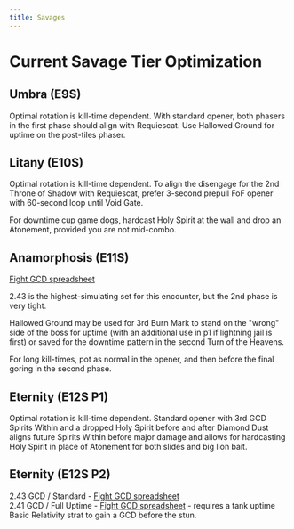 ```yaml
---
title: Savages
---
```

# Current Savage Tier Optimization

## Umbra (E9S)
Optimal rotation is kill-time dependent. With standard opener, both phasers in the first phase should align with Requiescat. Use Hallowed Ground for uptime on the post-tiles phaser.


## Litany (E10S)
Optimal rotation is kill-time dependent. To align the disengage for the 2nd Throne of Shadow with Requiescat, prefer 3-second prepull FoF opener with 60-second loop until Void Gate.

For downtime cup game dogs, hardcast Holy Spirit at the wall and drop an Atonement, provided you are not mid-combo.


## Anamorphosis (E11S)
[Fight GCD spreadsheet](https://xiv.sleepyshiba.com/pld/sheets/e11s243.png)

2.43 is the highest-simulating set for this encounter, but the 2nd phase is very tight.

Hallowed Ground may be used for 3rd Burn Mark to stand on the "wrong" side of the boss for uptime (with an additional use in p1 if lightning jail is first) or saved for the downtime pattern in the second Turn of the Heavens.

For long kill-times, pot as normal in the opener, and then before the final goring in the second phase.


## Eternity (E12S P1)
Optimal rotation is kill-time dependent. Standard opener with 3rd GCD Spirits Within and a dropped Holy Spirit before and after Diamond Dust aligns future Spirits Within before major damage and allows for hardcasting Holy Spirit in place of Atonement for both slides and big lion bait.


## Eternity (E12S P2)
2.43 GCD / Standard - [Fight GCD spreadsheet](https://xiv.sleepyshiba.com/pld/sheets/e12standard243.png)  
2.41 GCD / Full Uptime - [Fight GCD spreadsheet](https://xiv.sleepyshiba.com/pld/sheets/e12uptime241.png) - requires a tank uptime Basic Relativity strat to gain a GCD before the stun.